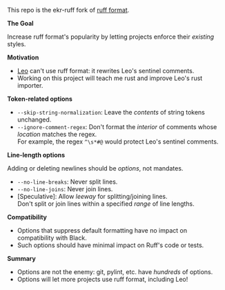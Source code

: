 <!-- https://github.com/edreamleo/ekr-ruff -->

This repo is the ekr-ruff fork of [ruff format](https://github.com/rust-lang/rust).

**The Goal**

Increase ruff format's popularity by letting projects enforce their *existing* styles.

**Motivation**

- [Leo](https://leo-editor.github.io/leo-editor/) can't use ruff format: it rewrites Leo's sentinel comments.
- Working on this project will teach me rust and improve Leo's rust importer.

**Token-related options**

- `--skip-string-normalization`: Leave the *contents* of string tokens unchanged.
- `--ignore-comment-regex`: Don't format the *interior* of comments whose *location* matches the regex.<br>
   For example, the regex `^\s*#@` would protect Leo's sentinel comments.

**Line-length options**

Adding or deleting newlines should be *options*, not mandates.

- `--no-line-breaks`: Never split lines.
- `--no-line-joins`: Never join lines.
- [Speculative]: Allow *leeway* for splitting/joining lines.<br>
  Don't split or join lines within a specified *range* of line lengths.

**Compatibility**

- Options that suppress default formatting have no impact on compatibility with Black.
- Such options should have minimal impact on Ruff's code or tests.

**Summary**

- Options are not the enemy: git, pylint, etc. have *hundreds* of options.
- Options will let more projects use ruff format, including Leo!
